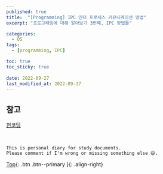 ```yaml
---
published: true
title:  "[Programming] IPC 인터 프로세스 커뮤니케이션 방법"
excerpt: "프로그래밍에 대해 알아보기 3번째, IPC 방법들"

categories:
  - OS
tags:
  - [programming, IPC]

toc: true
toc_sticky: true
 
date: 2022-09-27
last_modified_at: 2022-09-27
---
```




## 참고
[펀코딩](https://www.fun-coding.org/contextswitching.html)

<br>

    This is personal diary for study documents.
    Please comment if I'm wrong or missing something else 😄. 

[Top](#){: .btn .btn--primary }{: .align-right}